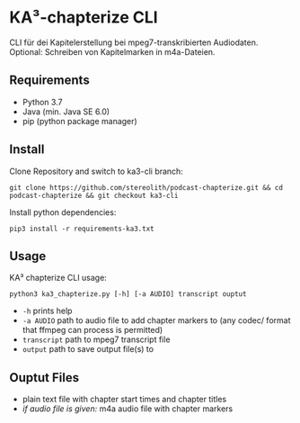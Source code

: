 # KA³-chapterize CLI

CLI für dei Kapitelerstellung bei mpeg7-transkribierten Audiodaten. Optional: Schreiben von Kapitelmarken in m4a-Dateien.

## Requirements

- Python 3.7
- Java (min. Java SE 6.0)
- pip (python package manager)

## Install

Clone Repository and switch to ka3-cli branch:

    git clone https://github.com/stereolith/podcast-chapterize.git && cd podcast-chapterize && git checkout ka3-cli

Install python dependencies:

    pip3 install -r requirements-ka3.txt

## Usage

KA³ chapterize CLI usage:

    python3 ka3_chapterize.py [-h] [-a AUDIO] transcript ouptut

- `-h` prints help
- `-a AUDIO` path to audio file to add chapter markers to (any codec/ format that ffmpeg can process is permitted)
- `transcript` path to mpeg7 transcript file
- `output`  path to save output file(s) to

## Ouptut Files

- plain text file with chapter start times and chapter titles
- _if audio file is given:_ m4a audio file with chapter markers
